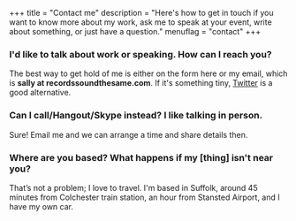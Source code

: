 +++
title       = "Contact me"
description = "Here's how to get in touch if you want to know more about my work, ask me to speak at your event, write about something, or just have a question."
menuflag    = "contact"
+++

### I'd like to talk about work or speaking. How can I reach you?

The best way to get hold of me is either on the form here or my email, which is <b>sally at recordssoundthesame.com</b>. If it's something tiny, <a href="http://twitter.com/sallylait">Twitter</a> is a good alternative.

### Can I call/Hangout/Skype instead? I like talking in person.
Sure! Email me and we can arrange a time and share details then.

### Where are you based? What happens if my [thing] isn't near you?
That’s not a problem; I love to travel. I'm based in Suffolk, around 45 minutes from Colchester train station, an hour from Stansted Airport, and I have my own car.
